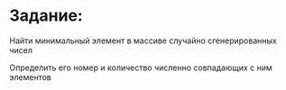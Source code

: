 # Задание:

Найти минимальный элемент в массиве случайно сгенерированных чисел

Определить его номер и количество численно совпадающих с ним элементов
